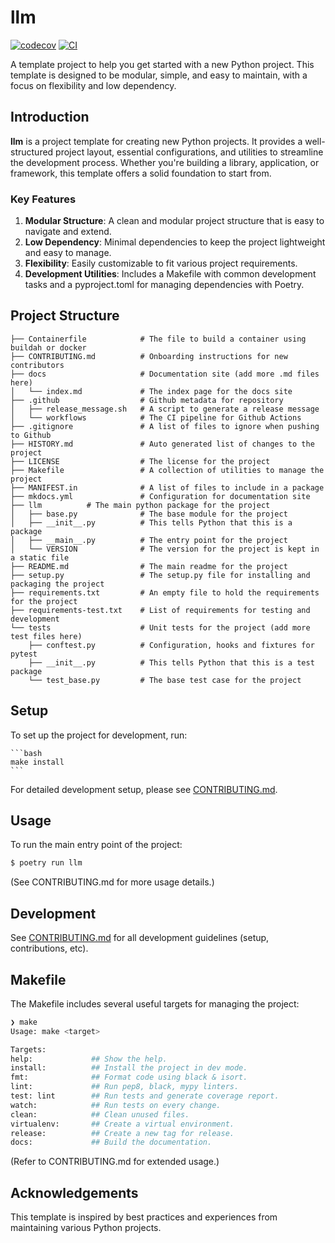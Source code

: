 # llm

[![codecov](https://codecov.io/gh/reubenjohn/llm/branch/main/graph/badge.svg?token=llm_token_here)](https://codecov.io/gh/reubenjohn/llm/branch/main)
[![CI](https://github.com/reubenjohn/llm/actions/workflows/main.yml/badge.svg)](https://github.com/reubenjohn/llm/actions/workflows/main.yml)

A template project to help you get started with a new Python project. This template is designed to be modular, simple, and easy to maintain, with a focus on flexibility and low dependency.

## Introduction

**llm** is a project template for creating new Python projects. It provides a well-structured project layout, essential configurations, and utilities to streamline the development process. Whether you're building a library, application, or framework, this template offers a solid foundation to start from.

### **Key Features**
1. **Modular Structure**: A clean and modular project structure that is easy to navigate and extend.
2. **Low Dependency**: Minimal dependencies to keep the project lightweight and easy to manage.
3. **Flexibility**: Easily customizable to fit various project requirements.
4. **Development Utilities**: Includes a Makefile with common development tasks and a pyproject.toml for managing dependencies with Poetry.

## Project Structure

```text
├── Containerfile            # The file to build a container using buildah or docker
├── CONTRIBUTING.md          # Onboarding instructions for new contributors
├── docs                     # Documentation site (add more .md files here)
│   └── index.md             # The index page for the docs site
├── .github                  # Github metadata for repository
│   ├── release_message.sh   # A script to generate a release message
│   └── workflows            # The CI pipeline for Github Actions
├── .gitignore               # A list of files to ignore when pushing to Github
├── HISTORY.md               # Auto generated list of changes to the project
├── LICENSE                  # The license for the project
├── Makefile                 # A collection of utilities to manage the project
├── MANIFEST.in              # A list of files to include in a package
├── mkdocs.yml               # Configuration for documentation site
├── llm          # The main python package for the project
│   ├── base.py              # The base module for the project
│   ├── __init__.py          # This tells Python that this is a package
│   ├── __main__.py          # The entry point for the project
│   └── VERSION              # The version for the project is kept in a static file
├── README.md                # The main readme for the project
├── setup.py                 # The setup.py file for installing and packaging the project
├── requirements.txt         # An empty file to hold the requirements for the project
├── requirements-test.txt    # List of requirements for testing and development
└── tests                    # Unit tests for the project (add more test files here)
    ├── conftest.py          # Configuration, hooks and fixtures for pytest
    ├── __init__.py          # This tells Python that this is a test package
    └── test_base.py         # The base test case for the project
```

## Setup

To set up the project for development, run:

    ```bash
    make install
    ```

For detailed development setup, please see [CONTRIBUTING.md](CONTRIBUTING.md).

## Usage

To run the main entry point of the project:

```bash
$ poetry run llm
```
(See CONTRIBUTING.md for more usage details.)

## Development

See [CONTRIBUTING.md](CONTRIBUTING.md) for all development guidelines (setup, contributions, etc).

## Makefile

The Makefile includes several useful targets for managing the project:

```bash
❯ make
Usage: make <target>

Targets:
help:             ## Show the help.
install:          ## Install the project in dev mode.
fmt:              ## Format code using black & isort.
lint:             ## Run pep8, black, mypy linters.
test: lint        ## Run tests and generate coverage report.
watch:            ## Run tests on every change.
clean:            ## Clean unused files.
virtualenv:       ## Create a virtual environment.
release:          ## Create a new tag for release.
docs:             ## Build the documentation.
```
(Refer to CONTRIBUTING.md for extended usage.)

## Acknowledgements

This template is inspired by best practices and experiences from maintaining various Python projects.
